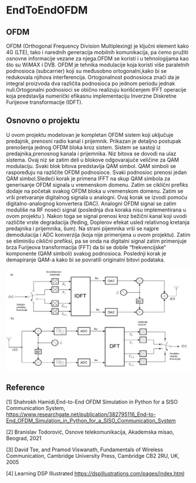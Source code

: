 # EndToEndOFDM
## OFDM
OFDM (Orthogonal Frequency Division Multiplexing) je ključni element kako 4G (LTE), tako i narednih generacija mobilnih komunikacija, 
pa ćemo  pružiti osnovne informacije vezane za njega.OFDM se koristi i u tehnologijama 
kao što su WiMAX i DVB. OFDM je tehnika modulacije koja koristi više paralelnih podnosioca 
(subcarrier) koji su međusobno ortogonalni,kako bi se redukovala njihova interferencija.
Ortogonalnost podnosioca znači da je integral proizvoda dva različita podnosioca po jednom 
periodu jednak nuli.Ortogonalni podnosioci se obično realizuju korišćenjem  IFFT 
operacije koja predstavlja numerički efikasnu implementaciju Inverzne Diskretne Furijeove 
transformacije (IDFT).
## Osnovno o projektu
U ovom projektu modelovan je kompletan OFDM sistem koji uključuje predajnik, prenosni
radio kanal i prijemnik. Prikazan je detaljno postupak prenošenja jednog OFDM bloka
kroz sistem. Sistem se sastoji iz predajnika,prenosnog kanala i prijemnika. 
Niz bitova se dovodi na ulaz sistema. Ovaj niz se zatim deli u blokove odgovarajuće 
veličine za QAM modulaciju. Svaki blok bitova predstavlja QAM simbol. QAM simboli se 
raspoređuju na različite OFDM podnosioce. Svaki podnosioc prenosi jedan QAM simbol.Sledeći 
korak je primena IFFT na skup QAM simbola za generisanje OFDM signala u vremenskom domenu.
Zatim se ciklični prefiks dodaje na početak svakog OFDM bloka u vremenskom domenu. Zatim
se vrši pretvaranje digitalnog signala u analogni. Ovaj korak se izvodi pomoću digitalno-analognog 
konvertera (DAC). Analogni OFDM signal se zatim moduliše na RF noseći signal (poslednja dva koraka
nisu implementirana u ovom projektu ). Nakon toga se signal  prenosi kroz bežični kanal koji uvodi 
različite vrste degradacija (feding, Doplerov efekat usled relativnog kretanja predajnika i 
prijemnika, šum). Na strani pijemnika vrši se najpre demodulacija i ADC konverzija (koja nije 
primenjena u ovom projektu). Zatim se eliminišu ciklični prefiksi, pa se onda na digitalni 
signal  zatim primenjuje brza Furijeova transformacija (FFT) da bi se dobile  “frekvencijske“
komponente (QAM simboli) svakog podnosioca. Poslednji korak je demapiranje QAM-a kako bi se 
povratili originalni bitovi podataka.

![Alt text](ofdm_system.jpg)
## Reference
[1] Shahrokh Hamidi,End-to-End OFDM Simulation in Python for a SISO Communication System,
https://www.researchgate.net/publication/382795116_End-to-End_OFDM_Simulation_in_Python_for_a_SISO_Communication_System

[2] Branislav Todorović, Osnove telekomunikacija, Akademska misao, Beograd, 2021

[3] David Tse, and Pramod Viswanath, Fundamentals of Wireless Communication, Cambridge University Press, Cambridge CB2 2RU, UK, 2005

[4] Learning DSP Illustrated https://dspillustrations.com/pages/index.html
